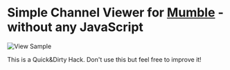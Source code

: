 Simple Channel Viewer for [Mumble](http://mumble.info) - without any JavaScript
=========================================================
![View Sample](http://ozon.github.com/smcv/sample.png)

This is a Quick&Dirty Hack.
Don't use this but feel free to improve it!
